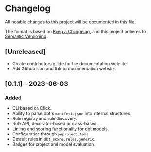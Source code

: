 # Changelog

All notable changes to this project will be documented in this file.

The format is based on [Keep a Changelog](https://keepachangelog.com/en/1.0.0/), and
this project adheres to [Semantic Versioning](https://semver.org/spec/v2.0.0.html).

## [Unreleased]

- Create contributors guide for the documentation website.
- Add Github icon and link to documentation website.

## [0.1.1] - 2023-06-03

### Added

- CLI based on Click.
- Ability to parse dbt's `manifest.json` into internal structures.
- Rule registry and rule discovery.
- Rule API, decorator-based or class-based.
- Linting and scoring functionality for dbt models.
- Configuration through `pyproject.toml`.
- Default rules in `dbt_score.rules.generic`.
- Badges for project and model evaluation.
